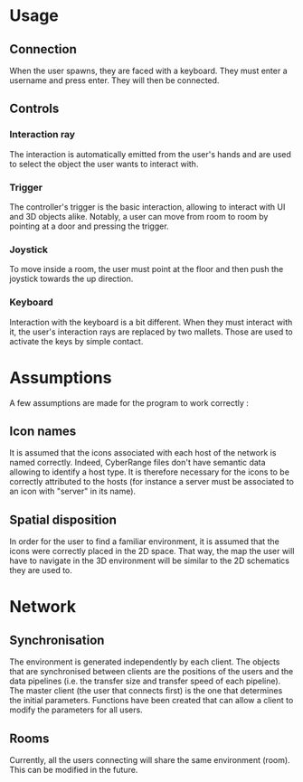 ﻿# Usage
## Connection
When the user spawns, they are faced with a keyboard. They must enter a username and press enter. They will then be connected.
## Controls
### Interaction ray
The interaction is automatically emitted from the user's hands and are used to select the object the user wants to interact with.
### Trigger
The controller's trigger is the basic interaction, allowing to interact with UI and 3D objects alike. Notably, a user can move from room to room by pointing at a door and pressing the trigger.
### Joystick
To move inside a room, the user must point at the floor and then push the joystick towards the up direction.
### Keyboard
Interaction with the keyboard is a bit different. When they must interact with it, the user's interaction rays are replaced by two mallets. Those are used to activate the keys by simple contact.

# Assumptions

A few assumptions are made for the program to work correctly :

## Icon names
It is assumed that the icons associated with each host of the network is named correctly. Indeed, CyberRange files don't have semantic data allowing to identify a host type. It is therefore necessary for the icons to be correctly attributed to the hosts (for instance a server must be associated to an icon with "server" in its name).

## Spatial disposition
In order for the user to find a familiar environment, it is assumed that the icons were correctly placed in the 2D space. That way, the map the user will have to navigate in the 3D environment will be similar to the 2D schematics they are used to.

# Network

## Synchronisation
The environment is generated independently by each client.
The objects that are synchronised between clients are the positions of the users and the data pipelines (i.e. the transfer size and transfer speed of each pipeline).
The master client (the user that connects first) is the one that determines the initial parameters. Functions have been created that can allow a client to modify the parameters for all users.
## Rooms
Currently, all the users connecting will share the same environment (room). This can be modified in the future.

